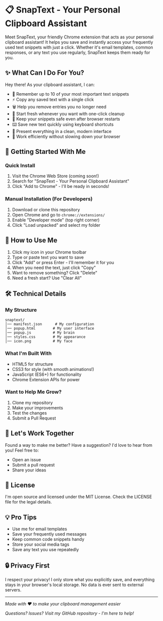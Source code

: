 # 📋 SnapText - Your Personal Clipboard Assistant

Meet SnapText, your friendly Chrome extension that acts as your personal clipboard assistant! It helps you save and instantly access your frequently used text snippets with just a click. Whether it's email templates, common responses, or any text you use regularly, SnapText keeps them ready for you.

## ✨ What Can I Do For You?

Hey there! As your clipboard assistant, I can:
- 📝 Remember up to 10 of your most important text snippets
- ⚡ Copy any saved text with a single click
- 🗑️ Help you remove entries you no longer need
- 🧹 Start fresh whenever you want with one-click cleanup
- 💾 Keep your snippets safe even after browser restarts
- ⌨️ Save new text quickly using keyboard shortcuts
- 🎨 Present everything in a clean, modern interface
- 💪 Work efficiently without slowing down your browser

## 🚀 Getting Started With Me

### Quick Install
1. Visit the Chrome Web Store (coming soon!)
2. Search for "SnapText - Your Personal Clipboard Assistant"
3. Click "Add to Chrome" - I'll be ready in seconds!

### Manual Installation (For Developers)
1. Download or clone this repository
2. Open Chrome and go to `chrome://extensions/`
3. Enable "Developer mode" (top right corner)
4. Click "Load unpacked" and select my folder

## 🎯 How to Use Me

1. Click my icon in your Chrome toolbar
2. Type or paste text you want to save
3. Click "Add" or press Enter - I'll remember it for you
4. When you need the text, just click "Copy"
5. Want to remove something? Click "Delete"
6. Need a fresh start? Use "Clear All"

## 🛠️ Technical Details

### My Structure
```
snaptext/
│── manifest.json      # My configuration
│── popup.html        # My user interface
│── popup.js          # My brain
│── styles.css        # My appearance
│── icon.png          # My face
```

### What I'm Built With
- HTML5 for structure
- CSS3 for style (with smooth animations!)
- JavaScript (ES6+) for functionality
- Chrome Extension APIs for power

### Want to Help Me Grow?
1. Clone my repository
2. Make your improvements
3. Test the changes
4. Submit a Pull Request

## 🤝 Let's Work Together

Found a way to make me better? Have a suggestion? I'd love to hear from you! Feel free to:
- Open an issue
- Submit a pull request
- Share your ideas

## 📜 License

I'm open source and licensed under the MIT License. Check the LICENSE file for the legal details.

## 💡 Pro Tips

- Use me for email templates
- Save your frequently used messages
- Keep common code snippets handy
- Store your social media tags
- Save any text you use repeatedly

## 🔒 Privacy First

I respect your privacy! I only store what you explicitly save, and everything stays in your browser's local storage. No data is ever sent to external servers.

---

*Made with ❤️ to make your clipboard management easier*

*Questions? Issues? Visit my GitHub repository - I'm here to help!* 